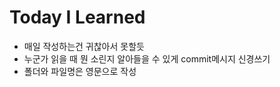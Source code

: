 # Today I Learned

- 매일 작성하는건 귀찮아서 못할듯
- 누군가 읽을 때 뭔 소린지 알아들을 수 있게 commit메시지 신경쓰기
- 폴더와 파일명은 영문으로 작성
